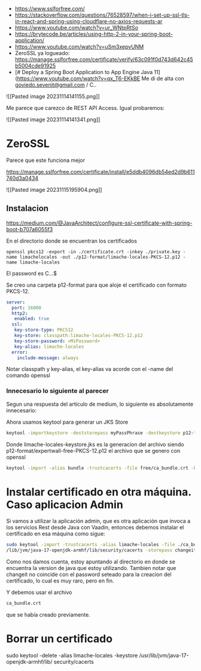 * https://www.sslforfree.com/
* https://stackoverflow.com/questions/76528597/when-i-set-up-ssl-tls-in-react-and-spring-using-cloudflare-no-axios-requests-ar
* https://www.youtube.com/watch?v=ur_WNtpRtSo
* https://brytecode.be/articles/using-http-2-in-your-spring-boot-application/
* https://www.youtube.com/watch?v=uSm3xepvUNM
* ZeroSSL ya logueado: https://manage.sslforfree.com/certificate/verify/63c091f0d743d642c45b5004cde91925
* [# Deploy a Spring Boot Application to App Engine Java 11](https://www.youtube.com/watch?v=qx_T6-EKkBE
Me di de alta con goviedo.sevenit@gmail.com / C..

![[Pasted image 20231114141155.png]]

Me parece que carezco de REST API Access.
Igual probaremos:

![[Pasted image 20231114141341.png]]

# ZeroSSL

Parece que este funciona mejor

https://manage.sslforfree.com/certificate/install/e5ddb4096db54ed2d9b611740d3a0434

![[Pasted image 20231115195904.png]]

## Instalacion
https://medium.com/@JavaArchitect/configure-ssl-certificate-with-spring-boot-b707a6055f3

En el directorio donde se encuentran los certificados

```
openssl pkcs12 -export -in ./certificate.crt -inkey ./private.key -name limachelocales -out ./p12-format/limache-locales-PKCS-12.p12 -name limache-locales
```

El password es C...$

Se creo una carpeta p12-format para que aloje el certificado con formato PKCS-12.

```yaml
server:
  port: 16000
  http2:
   enabled: true
  ssl:
   key-store-type: PKCS12
   key-store: classpath:limache-locales-PKCS-12.p12
   key-store-password: <MiPassword>
   key-alias: limache-locales
  error:
    include-message: always
```
Notar classpath y key-alias, el key-alias va acorde con el -name del comando openssl

### Innecesario lo siguiente al parecer

Segun una respuesta del articulo de medium, lo siguiente es absolutamente innecesario:

Ahora usamos keytool para generar un JKS Store

```bash
keytool -importkeystore -deststorepass myPassPhrase -destkeystore p12-format/limache-locales-keystore.jks -srckeystore ./p12-format/limache-locales-PKCS-12.p12 -srcstoretype PKCS12
```
Donde limache-locales-keystore.jks es la generacion del archivo siendo p12-format/expertwall-free-PKCS-12.p12 el archivo que se genero con openssl

```bash
keytool -import -alias bundle -trustcacerts -file free/ca_bundle.crt -keystore free/expertwall-keystore.jks
```

# Instalar certificado en otra máquina. Caso aplicacion Admin

Si vamos a utilizar la aplicación admin, que es otra aplicación que invoca a los servicios Rest desde Java con Vaadin, entonces debemos instalar el certificado en esa máquina como sigue:

```bash
sudo keytool -import -trustcacerts -alias limache-locales -file ./ca_bundle.crt -keystore /usr
/lib/jvm/java-17-openjdk-armhf/lib/security/cacerts -storepass changeit
```

Como nos damos cuenta, estoy apuntando al directorio en donde se encuentra la version de java que estoy utilizando. Tambien notar que changeit no coincide con el password seteado para la creacion del certificado, lo cual es muy raro, pero en fin.

Y debemos usar el archivo

```bash
ca_bundle.crt
```

que se había creado previamente.
# Borrar un certificado

sudo keytool  -delete -alias limache-locales -keystore /usr/lib/jvm/java-17-openjdk-armhf/lib/
security/cacerts